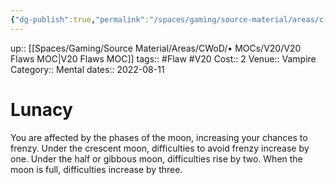 ```yaml
---
{"dg-publish":true,"permalink":"/spaces/gaming/source-material/areas/c-wo-d/genre/vampire/v20/merits-and-flaws/lunacy/","dgHomeLink":true,"dgPassFrontmatter":true}
---
```


up:: [[Spaces/Gaming/Source Material/Areas/CWoD/• MOCs/V20/V20 Flaws MOC|V20 Flaws MOC]]
tags:: #Flaw #V20 
Cost:: 2
Venue:: Vampire
Category:: Mental
dates:: 2022-08-11

# Lunacy
You are affected by the phases of the moon, increasing your chances to frenzy. Under the crescent moon, difficulties to avoid frenzy increase by one. Under the half or gibbous moon, difficulties rise by two. When the moon is full, difficulties increase by three.